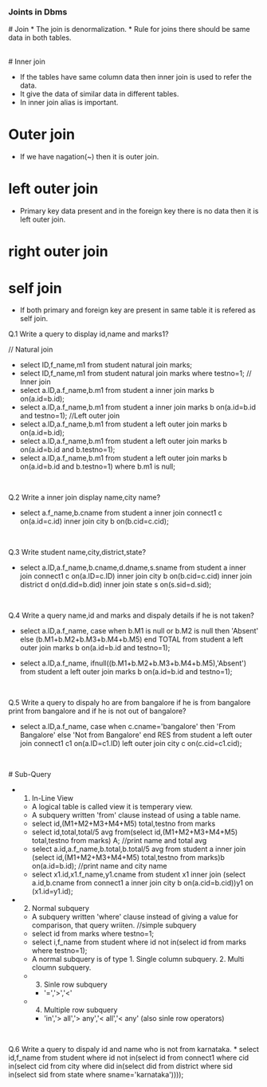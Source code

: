 ### Joints in Dbms
<p>
# Join
* The join is denormalization.
* Rule for joins there should be same data in both tables. 
</p><br>
# Inner join

* If the tables have same column data then inner join is used to refer the data.
* It give the data of similar data in different tables. 
* In inner join alias is important.

# Outer join

* If we have nagation(~) then it is outer join.

# left outer join

* Primary key data present and in the foreign key there is no data then it is left outer join.

# right outer join


# self join

* If both primary and foreign key are present in same table it is refered as self join.
<p>
Q.1 Write a query to display id,name and marks1?

// Natural join
* select ID,f_name,m1 from student natural join marks; 
* select ID,f_name,m1 from student natural join marks where testno=1;
// Inner join
* select a.ID,a.f_name,b.m1 from student a inner join marks b on(a.id=b.id);
* select a.ID,a.f_name,b.m1 from student a inner join marks b on(a.id=b.id and testno=1);
//Left outer join
* select a.ID,a.f_name,b.m1 from student a left outer join marks b on(a.id=b.id);
* select a.ID,a.f_name,b.m1 from student a left outer join marks b on(a.id=b.id and b.testno=1);
* select a.ID,a.f_name,b.m1 from student a left outer join marks b on(a.id=b.id and b.testno=1) where b.m1 is null;
</p><br>
<p>
Q.2 Write a inner join display name,city name?

* select a.f_name,b.cname from student a inner join connect1 c on(a.id=c.id) inner join city b on(b.cid=c.cid);
</p><br>
<p>
Q.3 Write student name,city,district,state?

* select a.ID,a.f_name,b.cname,d.dname,s.sname from student a inner join connect1 c on(a.ID=c.ID)
inner join city b on(b.cid=c.cid) inner join district d on(d.did=b.did)
inner join state s on(s.sid=d.sid);
</p><br>
<p>
Q.4 Write a query name,id and marks and dispaly details if he is not taken?

* select a.ID,a.f_name, case when b.M1 is null or b.M2 is null then
'Absent'
else
(b.M1+b.M2+b.M3+b.M4+b.M5) end TOTAL from student a left outer join marks b on(a.id=b.id and testno=1); 

* select a.ID,a.f_name, ifnull((b.M1+b.M2+b.M3+b.M4+b.M5),'Absent') from student a left outer join marks b on(a.id=b.id and testno=1); 


</p><br>
<p>
Q.5 Write a query to dispaly ho are from bangalore if he is from bangalore print from bangalore and if he is not out of bangalore?

* select a.ID,a.f_name, case when c.cname='bangalore' then 'From Bangalore'
else 'Not from Bangalore' end RES from student a left outer join connect1 c1 on(a.ID=c1.ID)
left outer join city c on(c.cid=c1.cid);
</p><br>
<p>
# Sub-Query

* 1. In-Line View
	* A logical table is called view it is temperary view.
	* A subquery written 'from' clause instead of using a table name.
	* select id,(M1+M2+M3+M4+M5) total,testno from marks
	* select id,total,total/5 avg from(select id,(M1+M2+M3+M4+M5) total,testno from marks) A;
//print name and total avg
	* select a.id,a.f_name,b.total,b.total/5 avg from student a inner join (select id,(M1+M2+M3+M4+M5) total,testno from marks)b on(a.id=b.id);
//print name and city name
	* select x1.id,x1.f_name,y1.cname from student x1 inner join (select a.id,b.cname from connect1 a inner join city b on(a.cid=b.cid))y1 on (x1.id=y1.id);

* 2. Normal subquery
	* A subquery written 'where' clause instead of giving a value for comparison, that query wriiten.
//simple subquery
	* select id from marks where testno=1;
	* select i,f_name from student where id not in(select id from marks where testno=1);
	* A normal subquery is of type 1. Single column subquery. 2. Multi cloumn subquery.
	* 3. Sinle row subquery
		* '=','>','<'
	* 4. Multiple row subquery
		* 'in','> all','> any','< all','< any' (also sinle row operators)
</p><br>
<p>
Q.6 Write a query to dispaly id and name who is not from karnataka.
	* select id,f_name from student where id not in(select id from connect1 where cid in(select cid from city where did in(select did from district where sid in(select sid from state where sname='karnataka')))); 
</p><br>





























